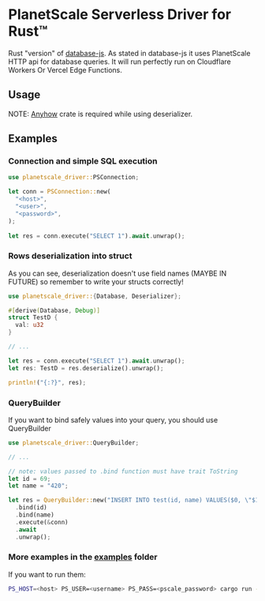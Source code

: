 # PlanetScale Serverless Driver for Rust™

Rust "version" of [database-js](https://github.com/planetscale/database-js). As stated in database-js it uses PlanetScale HTTP api for database queries.
It will run perfectly run on Cloudflare Workers Or Vercel Edge Functions.

## Usage
NOTE: [Anyhow](https://crates.io/crates/anyhow) crate is required while using deserializer.

## Examples
### Connection and simple SQL execution
```rust
use planetscale_driver::PSConnection;

let conn = PSConnection::new(
  "<host>",
  "<user>",
  "<password>",
);
    
let res = conn.execute("SELECT 1").await.unwrap();
```

### Rows deserialization into struct
As you can see, deserialization doesn't use field names (MAYBE IN FUTURE) so remember to write your structs correctly!

```rust
use planetscale_driver::{Database, Deserializer};

#[derive(Database, Debug)]
struct TestD {
  val: u32
}

// ...

let res = conn.execute("SELECT 1").await.unwrap();
let res: TestD = res.deserialize().unwrap();

println!("{:?}", res);
```

### QueryBuilder
If you want to bind safely values into your query, you should use QueryBuilder

```rust
use planetscale_driver::QueryBuilder;

// ...

// note: values passed to .bind function must have trait ToString 
let id = 69;
let name = "420";

let res = QueryBuilder::new("INSERT INTO test(id, name) VALUES($0, \"$1\")")
  .bind(id)
  .bind(name)
  .execute(&conn)
  .await
  .unwrap();
```

### More examples in the [examples](examples) folder
If you want to run them:
```bash
PS_HOST=<host> PS_USER=<username> PS_PASS=<pscale_password> cargo run --example <example_name>
```
